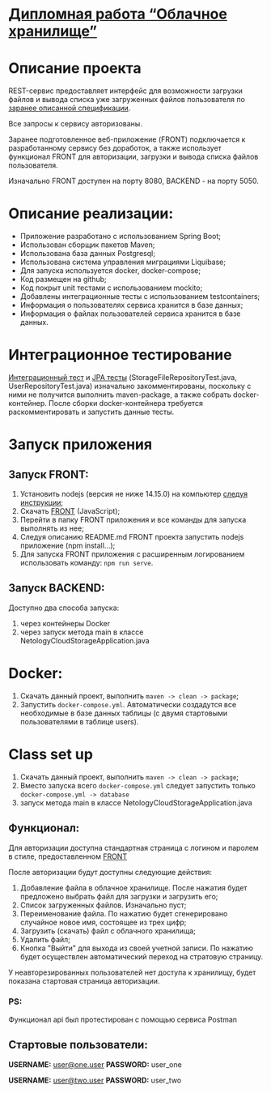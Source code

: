 # [Дипломная работа “Облачное хранилище”](https://github.com/netology-code/jd-homeworks/blob/master/diploma/cloudservice.md)

# Описание проекта

REST-сервис предоставляет интерфейс для возможности загрузки файлов и вывода списка уже загруженных файлов пользователя
по [заранее описанной спецификации](CloudServiceSpecification.yaml).

Все запросы к сервису авторизованы.

Заранее подготовленное веб-приложение (FRONT) подключается к разработанному сервису без доработок,
а также использует функционал FRONT для авторизации, загрузки и вывода списка файлов пользователя.

Изначально FRONT доступен на порту 8080, BACKEND - на порту 5050.


# Описание реализации:

- Приложение разработано с использованием Spring Boot;
- Использован сборщик пакетов Maven;
- Использована база данных Postgresql;
- Использована система управления миграциями Liquibase;
- Для запуска используется docker, docker-compose;
- Код размещен на github;
- Код покрыт unit тестами с использованием mockito;
- Добавлены интеграционные тесты с использованием testcontainers;
- Информация о пользователях сервиса хранится в базе данных;
- Информация о файлах пользователей сервиса хранится в базе данных.

# Интеграционное тестирование

[Интеграционный тест](src/test/java/ru/netology/NetologyCloudStorageApplicationTests.java) и
[JPA тесты](src/test/java/ru/netology/repository) (StorageFileRepositoryTest.java, UserRepositoryTest.java)
изначально закомментированы, поскольку с ними не получится выполнить maven-package, а также собрать docker-контейнер.
После сборки docker-контейнера требуется раскомментировать и запустить данные тесты.

# Запуск приложения

## Запуск FRONT:

1. Установить nodejs (версия не ниже 14.15.0) на компьютер [следуя инструкции](https://nodejs.org/ru/download/);
2. Скачать [FRONT](https://github.com/frepingod/netology-cloud-storage-front) (JavaScript);
3. Перейти в папку FRONT приложения и все команды для запуска выполнять из нее;
4. Следуя описанию README.md FRONT проекта запустить nodejs приложение (npm install...);
5. Для запуска FRONT приложения с расширенным логированием использовать команду: `npm run serve`.

## Запуск BACKEND:

Доступно два способа запуска:
1. через контейнеры Docker
2. через запуск метода main в классе NetologyCloudStorageApplication.java

# Docker:
1. Скачать данный проект, выполнить `maven -> clean -> package`;
2. Запустить `docker-compose.yml`.
Автоматически создадутся все необходимые в базе данных таблицы (с двумя стартовыми пользователями в таблице users).

# Class set up
1. Скачать данный проект, выполнить `maven -> clean -> package`;
2. Вместо запуска всего `docker-compose.yml` следует запустить
   только `docker-compose.yml -> database`
3. запуск метода main в классе NetologyCloudStorageApplication.java


## Функционал:
Для авторизации доступна стандартная страница с логином и паролем в стиле, предоставленном [FRONT](https://github.com/frepingod/netology-cloud-storage-front)

После авторизации будут доступны следующие действия:
1. Добавление файла в облачное хранилище. После нажатия будет предложено выбрать файл для загрузки и загрузить его;
2. Список загруженных файлов. Изначально пуст;
3. Переименование файла. По нажатию будет сгенерировано случайное новое имя, состоящее из трех цифр;
4. Загрузить (скачать) файл с облачного хранилища;
5. Удалить файл;
6. Кнопка "Выйти" для выхода из своей учетной записи. По нажатию будет осуществлен автоматический переход на стратовую страницу.

У неавторезированных пользователей нет доступа к хранилищу, будет показана стартовая страница авторизации.

### PS:

Функционал api был протестирован с помощью сервиса Postman

## Стартовые пользователи:

**USERNAME:** user@one.user **PASSWORD:** user_one

**USERNAME:** user@two.user **PASSWORD:** user_two